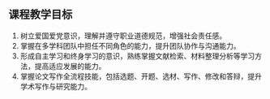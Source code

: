 ## 课程教学目标

1. 树立爱国爱党意识，理解并遵守职业道德规范，增强社会责任感。
2. 掌握在多学科团队中担任不同角色的能力，提升团队协作与沟通能力。
3. 形成自主学习和终身学习的意识，熟练掌握文献检索、材料整理分析等学习方法，提高适应发展的能力。
4. 掌握论文写作全流程技能，包括选题、开题、选材、写作、修改和答辩，提升学术写作与研究能力。